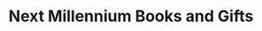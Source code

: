 ---
title: "Next Millennium Books and Gifts"
url: /omaha/next-millennium-books-and-gifts/
shop: gift
---